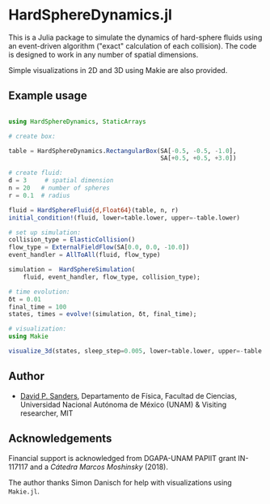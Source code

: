 # HardSphereDynamics.jl

This is a Julia package to simulate the dynamics of hard-sphere fluids using an event-driven algorithm ("exact" calculation of each collision). The code is designed to work in any number of spatial dimensions.

Simple visualizations in 2D and 3D using Makie are also provided.


## Example usage

```julia

using HardSphereDynamics, StaticArrays

# create box:

table = HardSphereDynamics.RectangularBox(SA[-0.5, -0.5, -1.0],
                                          SA[+0.5, +0.5, +3.0])

# create fluid:
d = 3     # spatial dimension
n = 20   # number of spheres
r = 0.1  # radius

fluid = HardSphereFluid{d,Float64}(table, n, r)
initial_condition!(fluid, lower=table.lower, upper=-table.lower)

# set up simulation:
collision_type = ElasticCollision()
flow_type = ExternalFieldFlow(SA[0.0, 0.0, -10.0])
event_handler = AllToAll(fluid, flow_type)

simulation =  HardSphereSimulation(
    fluid, event_handler, flow_type, collision_type);

# time evolution:
δt = 0.01
final_time = 100
states, times = evolve!(simulation, δt, final_time);

# visualization:
using Makie

visualize_3d(states, sleep_step=0.005, lower=table.lower, upper=-table.lower)
```




## Author

- [David P. Sanders](http://sistemas.fciencias.unam.mx/~dsanders), Departamento de Física, Facultad de Ciencias, Universidad Nacional Autónoma de México (UNAM) & Visiting researcher, MIT



## Acknowledgements

Financial support is acknowledged from DGAPA-UNAM PAPIIT grant IN-117117 and a *Cátedra Marcos Moshinsky* (2018).

The author thanks Simon Danisch for help with visualizations using `Makie.jl`.

